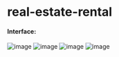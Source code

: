 # real-estate-rental

#### Interface:

![image](https://user-images.githubusercontent.com/66935004/180047025-dbe1cb5a-e363-4912-bed3-7044bc61829d.png)
![image](https://user-images.githubusercontent.com/66935004/180047464-25e63024-a870-46e9-92ab-05abd822a549.png)
![image](https://user-images.githubusercontent.com/66935004/180047538-219b56a4-61b0-426a-a44e-18cf5e1584aa.png)
![image](https://user-images.githubusercontent.com/66935004/180047741-10f134e5-1b20-4e9c-a0df-11abb72671a6.png)
